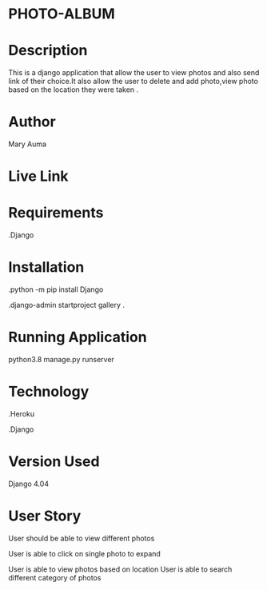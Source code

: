 # PHOTO-ALBUM
# Description
This is a django application that allow the user to view photos and also send link of their choice.It also allow the user to delete and add photo,view photo based on the location they were taken .
# Author
Mary Auma
# Live Link

# Requirements
.Django 

# Installation
.python -m pip install Django

.django-admin startproject gallery .
# Running Application
python3.8 manage.py runserver
# Technology
.Heroku

.Django

# Version Used
Django 4.04
# User Story 
User should be able to view different photos

User is able to click on single photo to expand

User is able to view photos based on location
User is able to search different category of photos
